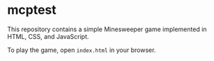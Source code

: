 # mcptest

This repository contains a simple Minesweeper game implemented in HTML, CSS, and JavaScript.

To play the game, open `index.html` in your browser.